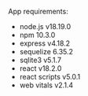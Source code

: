 App requirements:

-   node.js v18.19.0
-   npm 10.3.0
-   express v4.18.2
-   sequelize 6.35.2
-   sqlite3 v5.1.7
-   react v18.2.0
-   react scripts v5.0.1
-   web vitals v2.1.4
